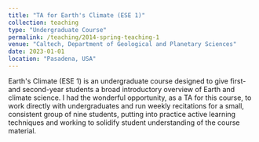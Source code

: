 ```yaml
---
title: "TA for Earth's Climate (ESE 1)"
collection: teaching
type: "Undergraduate Course"
permalink: /teaching/2014-spring-teaching-1
venue: "Caltech, Department of Geological and Planetary Sciences"
date: 2023-01-01
location: "Pasadena, USA"
---
```


Earth's Climate (ESE 1) is an undergraduate course designed to give first- and second-year students a broad introductory overview of Earth and climate science. I had the wonderful opportunity, as a TA for this course, to work directly with undergraduates and run weekly recitations for a small, consistent group of nine students, putting into practice active learning techniques and working to solidify student understanding of the course material. 
